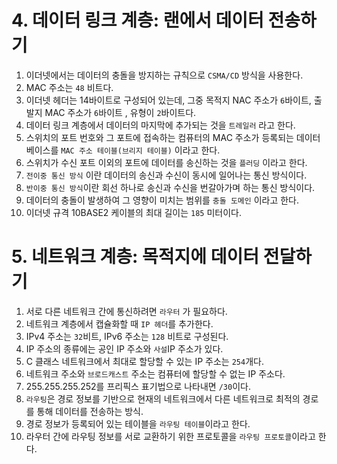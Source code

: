 # 4. 데이터 링크 계층: 랜에서 데이터 전송하기

1. 이더넷에서는 데이터의 충돌을 방지하는 규칙으로 `CSMA/CD` 방식을 사용한다.
2. MAC 주소는 `48` 비트다.
3. 이더넷 헤더는 14바이트로 구성되어 있는데, 그중 목적지 NAC 주소가 `6`바이트, 출발지 MAC 주소가 `6`바이트 ,  유형이 `2`바이트다.
4. 데이터 링크 계층에서 데이터의 마지막에 추가되는 것을 `트레일러` 라고 한다.
5. 스위치의 포트 번호와 그 포트에 접속하는 컴퓨터의 MAC 주소가 등록되는 데이터베이스를 `MAC 주소 테이블(브리지 테이블)` 이라고 한다.
6. 스위치가 수신 포트 이외의 포트에 데이터를 송신하는 것을 `플러딩` 이라고 한다.
7.  `전이중 통신 방식` 이란 데이터의 송신과 수신이 동시에 일어나는 통신 방식이다.
8. `반이중 통신 방식`이란 회선 하나로 송신과 수신을 번갈아가며 하는 통신 방식이다.
9. 데이터의 충돌이 발생하여 그 영향이 미치는 범위를 `충돌 도메인` 이라고 한다.
10. 이더넷 규격 10BASE2 케이블의 최대 길이는 `185` 미터이다.







# 5. 네트워크 계층: 목적지에 데이터 전달하기

1. 서로 다른 네트워크 간에 통신하려면 `라우터` 가 필요하다.
2. 네트워크 계층에서 캡슐화할 때 `IP 헤더`를 추가한다.
3. IPv4 주소는 `32`비트, IPv6 주소는 `128` 비트로 구성된다.
4. IP 주소의 종류에는 공인 IP 주소와 `사설`IP 주소가 있다.
5. C 클래스 네트워크에서 최대로 할당할 수 있는 IP 주소는 `254`개다.
6. 네트워크 주소와 `브로드캐스트` 주소는 컴퓨터에 할당할 수 없는 IP 주소다.
7. 255.255.255.252를 프리픽스 표기법으로 나타내면 `/30`이다.
8. `라우팅`은 경로 정보를 기반으로 현재의 네트워크에서 다른 네트워크로 최적의 경로를 통해 데이터를 전송하는 방식.
9. 경로 정보가 등록되어 있는 테이블을 `라우팅 테이블`이라고 한다.
10. 라우터 간에 라우팅 정보를 서로 교환하기 위한 프로토콜을 `라우팅 프로토콜`이라고 한다.